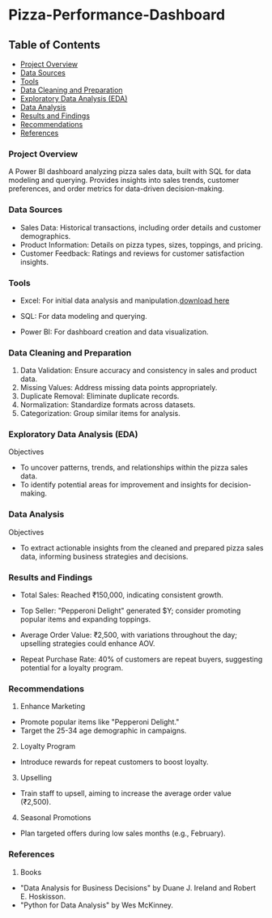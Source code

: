 # Pizza-Performance-Dashboard

## Table of Contents
- [Project Overview](#Project-Overview)
- [Data Sources](#Data-Sources)
- [Tools](#Tools)
- [Data Cleaning and Preparation](#Data-Cleaning-and-Preparation)
- [Exploratory Data Analysis (EDA)](#Exploratory-Data-Analysis-(EDA))
- [ Data Analysis](#Data-Analysis)
- [Results and Findings](#Results-and-Findings)
- [Recommendations](#Recommendations)
- [References](#References)

### Project Overview
A Power BI dashboard analyzing pizza sales data, built with SQL for data modeling and querying. Provides insights into sales trends, customer preferences, and order metrics for data-driven decision-making.

### Data Sources

- Sales Data: Historical transactions, including order details and customer demographics.
- Product Information: Details on pizza types, sizes, toppings, and pricing.
- Customer Feedback: Ratings and reviews for customer satisfaction insights.


### Tools

- Excel: For initial data analysis and manipulation.[download here](https://microsoft.com)

- SQL: For data modeling and querying.

- Power BI: For dashboard creation and data visualization.
  

### Data Cleaning and Preparation
  
1. Data Validation: Ensure accuracy and consistency in sales and product data.
2. Missing Values: Address missing data points appropriately.
3. Duplicate Removal: Eliminate duplicate records.
4. Normalization: Standardize formats across datasets.
5. Categorization: Group similar items for analysis.

### Exploratory Data Analysis (EDA)
Objectives
- To uncover patterns, trends, and relationships within the pizza sales data.
- To identify potential areas for improvement and insights for decision-making.

### Data Analysis
Objectives
- To extract actionable insights from the cleaned and prepared pizza sales data, informing business strategies and decisions.

### Results and Findings

- Total Sales: Reached ₹150,000, indicating consistent growth.

- Top Seller: "Pepperoni Delight" generated $Y; consider promoting popular items and expanding toppings.

- Average Order Value: ₹2,500, with variations throughout the day; upselling strategies could enhance AOV.

- Repeat Purchase Rate: 40% of customers are repeat buyers, suggesting potential for a loyalty program.


### Recommendations

1. Enhance Marketing

- Promote popular items like "Pepperoni Delight."
- Target the 25-34 age demographic in campaigns.

2. Loyalty Program

- Introduce rewards for repeat customers to boost loyalty.

3. Upselling

- Train staff to upsell, aiming to increase the average order value (₹2,500).

4. Seasonal Promotions

- Plan targeted offers during low sales months (e.g., February).

### References 
1. Books

- "Data Analysis for Business Decisions" by Duane J. Ireland and Robert E. Hoskisson.
- "Python for Data Analysis" by Wes McKinney.


  
